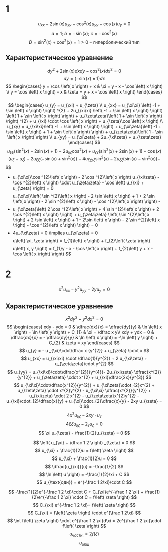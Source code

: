 # 1
$$
u_{xx} - 2\sin \left( x \right) u_{xy} - \cos ^{2}\left( x \right) u_{yy} - \cos \left( x \right) u_{y} = 0
$$
$$
a = 1;\ b = -\sin \left( x \right);\ c= - \cos ^{2}\left( x \right) 
$$
$$
D = \sin^{2}\left( x \right) + \cos ^{2}\left( x \right) = 1 >0 - \text{гиперболический тип}
$$
## Характеристическое уравнение
$$
dy^{2} + 2\sin \left( x \right) dxdy - \cos ^{2}\left( x \right) dx^{2} = 0
$$
$$
dy = \left(-\sin \left( x \right) \pm 1 \right) dx
$$
$$
\begin{cases}
y = \cos \left( x \right) + x & \xi = y - x - \cos \left( x \right)  \\
y = \cos \left( x \right) - x   & \zeta = y + x - \cos \left( x \right) 
\end{cases} 
$$
$$
\begin{cases}
u_{y} = u_{\xi} + u_{\zeta} \\
u_{xx} = u_{\xi\xi} \left( -1 + \sin \left( x \right)  \right) ^{2} + 2u_{\xi\xi} \left( -1 + \sin \left( x \right)  \right) \left( 1 + \sin \left( x \right)  \right)  + u_{\zeta\zeta}\left( 1 + \sin \left( x \right)  \right) ^{2} + u_{\xi} \cdot \cos \left( x \right) + u_{\zeta}\cos \left( x \right)  \\
u_{xy} = u_{\xi\xi}\left( -1 + \sin \left( x \right)  \right)  + u_{\xi\zeta}\left( -1 + \sin \left( x \right)  + 1 + \sin \left( x \right)  \right)  + u_{\zeta\zeta}\left( 1 - \sin \left( x \right)  \right)  \\
u_{yy} = u_{\xi\zeta} + 2u_{\xi\zeta} + u_{\zeta\zeta}
\end{cases}
$$
$$
u_{\xi\xi}\left( \sin ^{2}\left( x \right)  - 2\sin \left( x \right) + 1 \right) - 2 u_{\xi\zeta}\cos ^{2}\left( x \right) + u_{\zeta\zeta}\left( \sin ^{2}\left( x \right)  + 2\sin \left( x \right) + 1 \right) + \cos \left( x \right) \left( u_{\xi} + u_{\zeta} \right) - 2u_{\xi\xi}\left( -\sin \left( x \right)  + \sin ^{2}\left( x \right)  \right) - 4u_{\xi@\zeta}\sin ^{2}\left( x \right)  - 2u_{\zeta\zeta}\left( \sin \left( x \right)  - \sin ^{2}\left( x \right)  \right)  -
$$
$$
- u_{\xi\xi}\cos ^{2}\left( x \right) - 2 \cos ^{2}\left( x \right) u_{\xi\zeta} - \cos ^{2}\left( x \right) \cdot u_{\zeta\zeta} - \cos \left( u_{\xi} + u_{\zeta} \right) = 0
$$
$$
u_{\xi\xi}\left( \sin ^{2}\left( x \right) - 2 \sin \left( x \right)  + 1 + 2 \sin \left( x \right)  - 2 \sin ^{2}\left( x \right)  - \cos ^{2}\left( x \right)  \right) - 
$$
$$
- u_{\xi\zeta}\left( 2 \cos ^{2}\left( x \right)  + 4 \sin ^{2}\left( x \right)  + 2 \cos ^{2}\left( x \right)  \right) + u_{\zeta\zeta} \left( \sin ^{2}\left( x \right)  + 2 \sin \left( x \right)  + 1 - 2\sin \left( x \right) - 2 \sin ^{2}\left( x \right) - \cos ^{2}\left( x \right)  \right) = 0
$$
$$
- 4u_{\xi\zeta} = 0 \implies u_{\xi\zeta} = 0
$$
$$
u\left( \xi, \zeta \right)  = f_{1}\left( x \right)  + f_{2}\left( \zeta \right) 
$$
$$
u\left( x, y \right) = f_{1}y - x - \cos \left( x \right) + f_{2}\left( y + x - \cos \left( x \right)  \right) 
$$
# 2
$$
x^{2}u_{xx} - y^{2}u_{yy} - 2yu_{y} = 0
$$
## Характеристическое уравнение
$$
x^{2}dy^{2} - y^{2}dx^{2} = 0
$$
$$
\begin{cases}
xdy - ydx = 0 & \dfrac{dx}{x} = \dfrac{dy}{y} & \ln \left( x \right) = \ln \left( y \right)  + C_{1} & \xi = \dfrac x y\\
xdy + ydx = 0 & \dfrac{dx}{x} = - \dfrac{dy}{y} & \ln \left( x \right) = -\ln \left( y \right)  + C_{2} & \zeta = xy
\end{cases}
$$
$$
u_{y} = - u _{\xi}\cdot\dfrac x {y^{2}} + u_{\zeta} \cdot x
$$
$$
u_{xx} = u_{\xi\xi} \cdot \dfrac{1}{y^{2}} + 2 u_{\xi\zeta} + u_{\zeta\zeta}\cdot y^{2}
$$
$$
u_{yy} = u_{\xi\xi}\cdot\dfrac{x^{2}}{y^{4}}- 2u_{\xi\zeta} \dfrac{x^{2}}{y^{2}} + u_{\zeta\zeta} \cdot x^{2} + u_{\xi}\dfrac{2x}{y^{3}}
$$
$$
u_{\xi\xi}\cdot\dfrac{x^{2}}{y^{2}} + u_{\xi\zeta}\cdot_{2}x^{2} + u_{\zeta\zeta} \cdot x^{2}y^{2} - u_{\xi\xi} \dfrac{x^{2}}{y^{2}} + u_{\xi\zeta} \cdot 2 x^{2} - u_{\zeta\zeta}x^{2}y^{2} - u_{\xi}\cdot_{2}\dfrac{x}{y} + u_{\xi}\cdot_{2}\dfrac{x}{y} - 2xy u_{\zeta} = 0
$$
$$
4x^{2}u_{\xi\zeta} - 2xy \cdot u_{\zeta}
$$
$$
4\xi\zeta u_{\xi\zeta} - 2_{\zeta}u_{\zeta} = 0
$$
$$
\xi u_{\zeta} - \frac{1}{2}u_{\zeta} = 0
$$

$$
\left( u_{\xi} + \dfrac 1 2 \right) _{\zeta} = 0
$$
$$
u_{\xi} + \frac{1}{2}u = f\left( \zeta \right) 
$$
$$
u_{\xi} + \frac{1}{2}u = 0
$$
$$
\dfrac{u_{\xi}}{u} = -\frac{1}{2}
$$
$$
\ln \left( u \right) = -\frac{1}{2}\xi + C
$$
$$
u_{\text{одн}} = e^{-\frac 1 2\xi}\cdot C
$$

$$
-\frac{1}{2}e^{-\frac 1 2 \xi}\cdot C + C_{\xi}e^{-\frac 1 2 \xi} + \frac{1}{2}e^{-\frac 1 2 \xi} \cdot C = f\left( \zeta \right)
$$
$$
C_{\xi} e^{-\frac 1 2 \xi}= f\left( \zeta \right)
$$ 
$$
C_{\xi} = f\left( \zeta \right) \cdot e^{\frac 1 2\xi}
$$
$$
\int f\left( \zeta \right) \cdot e^{\frac 1 2 \xi}d\xi = 2e^{\frac 1 2 \xi}\cdot f\left( \zeta \right) 
$$
$$
u_{частн.} = 2f\left( \zeta \right) 
$$
$$
u_{\text{общ}}
$$
